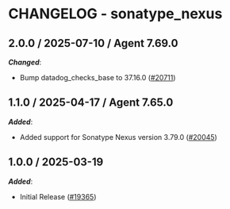 # CHANGELOG - sonatype_nexus

<!-- towncrier release notes start -->

## 2.0.0 / 2025-07-10 / Agent 7.69.0

***Changed***:

* Bump datadog_checks_base to 37.16.0 ([#20711](https://github.com/DataDog/integrations-core/pull/20711))

## 1.1.0 / 2025-04-17 / Agent 7.65.0

***Added***:

* Added support for Sonatype Nexus version 3.79.0 ([#20045](https://github.com/DataDog/integrations-core/pull/20045))

## 1.0.0 / 2025-03-19

***Added***:

* Initial Release ([#19365](https://github.com/DataDog/integrations-core/pull/19365))
